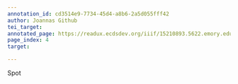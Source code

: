 ```yaml
---
annotation_id: cd3514e9-7734-45d4-a8b6-2a5d055fff42
author: Joannas Github
tei_target: 
annotated_page: https://readux.ecdsdev.org/iiif/15210893.5622.emory.edu/canvas/15210893.5622.emory.edu$5
page_index: 4
target: 

---
```

<p>Spot</p>